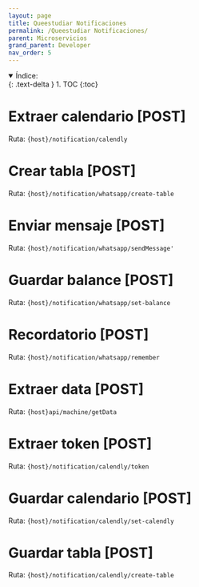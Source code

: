 ```yaml
---
layout: page
title: Queestudiar Notificaciones
permalink: /Queestudiar Notificaciones/
parent: Microservicios
grand_parent: Developer
nav_order: 5
---
```


<details open markdown="block">
  <summary>
    Índice:
  </summary>
  {: .text-delta }
1. TOC
{:toc}
</details>

# Extraer calendario [POST]
Ruta: `{host}/notification/calendly`

# Crear tabla [POST]
Ruta: `{host}/notification/whatsapp/create-table`

# Enviar mensaje [POST]
Ruta: `{host}/notification/whatsapp/sendMessage'`

# Guardar balance [POST]
Ruta: `{host}/notification/whatsapp/set-balance`

# Recordatorio [POST]
Ruta: `{host}/notification/whatsapp/remember`

# Extraer data [POST]
Ruta: `{host}api/machine/getData`

# Extraer token [POST]
Ruta: `{host}/notification/calendly/token`

# Guardar calendario [POST]
Ruta: `{host}/notification/calendly/set-calendly`

# Guardar tabla [POST]
Ruta: `{host}/notification/calendly/create-table`
